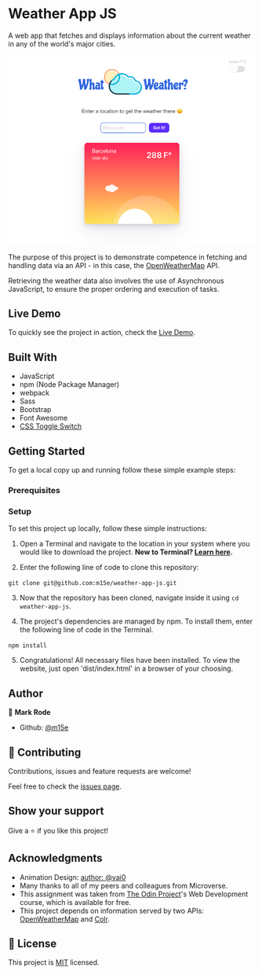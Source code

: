 # Weather App JS

A web app that fetches and displays information about the current weather in any of the world's major cities.

![screenshot](./screenshot.png)

The purpose of this project is to demonstrate competence in fetching and handling data via an API - in this case, the [OpenWeatherMap](https://openweathermap.org/) API.

Retrieving the weather data also involves the use of Asynchronous JavaScript, to ensure the proper ordering and execution of tasks.

## Live Demo
To quickly see the project in action, check the [Live Demo](http://raw.githack.com/m15e/weather-app-js/api-features/dist/index.html).

## Built With

- JavaScript
- npm (Node Package Manager)
- webpack
- Sass
- Bootstrap
- Font Awesome
- [CSS Toggle Switch](https://github.com/ghinda/css-toggle-switch)

## Getting Started

To get a local copy up and running follow these simple example steps:

### Prerequisites

### Setup

To set this project up locally, follow these simple instructions:

1. Open a Terminal and navigate to the location in your system where you would like to download the project. **New to Terminal? [Learn here](https://www.freecodecamp.org/news/conquering-the-command-line-f85f5e46c07c/).**

2. Enter the following line of code to clone this repository:

`git clone git@github.com:m15e/weather-app-js.git`

3. Now that the repository has been cloned, navigate inside it using `cd weather-app-js`.

4. The project's dependencies are managed by npm. To install them, enter the following line of code in the Terminal.

`npm install`

5. Congratulations! All necessary files have been installed. To view the website, just open 'dist/index.html' in a browser of your choosing.

## Author

👤 **Mark Rode**

- Github: [@m15e](https://github.com/m15e)

## 🤝 Contributing

Contributions, issues and feature requests are welcome!

Feel free to check the [issues page](issues/).

## Show your support

Give a ⭐️ if you like this project!

## Acknowledgments

- Animation Design: [author: @vai0](https://github.com/vai0/alarmclockweather_animations) 
- Many thanks to all of my peers and colleagues from Microverse.
- This assignment was taken from [The Odin Project](https://www.theodinproject.com/home)'s Web Development course, which is available for free.
- This project depends on information served by two APIs: [OpenWeatherMap](https://openweathermap.org/) and [Colr](http://www.colr.org).

## 📝 License

This project is [MIT](lic.url) licensed.